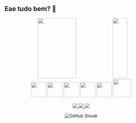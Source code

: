 
  ## Eae tudo bem? 👋


<div align = 'center'>
<img src = 'https://github-readme-stats.vercel.app/api?username=Ri4n1990&show_icons=true&bg_color=4E69EF&text_color=E8F2C9&title_color=E8F2C9&icon_color=F07E4D&locale=pt-br&include_all_commits=true&rank_icon=github'  style="width:50%; height:200px;">
<img src = 'https://github-readme-stats.vercel.app/api/top-langs/?username=Ri4n1990&size_weight=0.5&count_weight=0.5&hide=handlebars&hide_title=true&bg_color=4E69EF&text_color=E8F2C9'style="width:31%; height:200px;">
      

</div>


<div align = 'center'> 

  
  <img height="50px" width="50px" src="https://cdn.jsdelivr.net/gh/devicons/devicon@latest/icons/python/python-original.svg" /> 
  <img height="50px" width="50px" src="https://cdn.jsdelivr.net/gh/devicons/devicon@latest/icons/html5/html5-original.svg" />
  <img height="50px" width="50px" src="https://cdn.jsdelivr.net/gh/devicons/devicon@latest/icons/css3/css3-original.svg" />
  <img height="50px" width="50px" src="https://cdn.jsdelivr.net/gh/devicons/devicon@latest/icons/javascript/javascript-original.svg" />
  <img height="50px" width="50px" src="https://cdn.jsdelivr.net/gh/devicons/devicon@latest/icons/jquery/jquery-plain-wordmark.svg" />
  <img height="60px" width="60px" src="https://cdn.jsdelivr.net/gh/devicons/devicon@latest/icons/mysql/mysql-original-wordmark.svg" />
  
</div> <br>


<div align = 'center'>

  <div>
    <a href="mailto:rianmagnus5791@gmail.com" target="_blank">
      <img src="https://img.shields.io/badge/Gmail-D14836?style=for-the-badge&logo=gmail&logoColor=white">
      
  </a>  

  <a href="https://wa.me/5551993746389" target="_blank">
      <img src="https://img.shields.io/badge/WhatsApp-25D366?style=for-the-badge&logo=whatsapp&logoColor=white">
      
  </a>   

   <a href="https://www.linkedin.com/in/rian-magnus-850597252/" target="_blank">
      <img src="https://img.shields.io/badge/LinkedIn-0077B5?style=for-the-badge&logo=linkedin&logoColor=white">
      
  </a> 
 



  
</div>



![GitHub Streak](https://streak-stats.demolab.com?user=Ri4n1990&theme=dark&hide_border=true)



 




